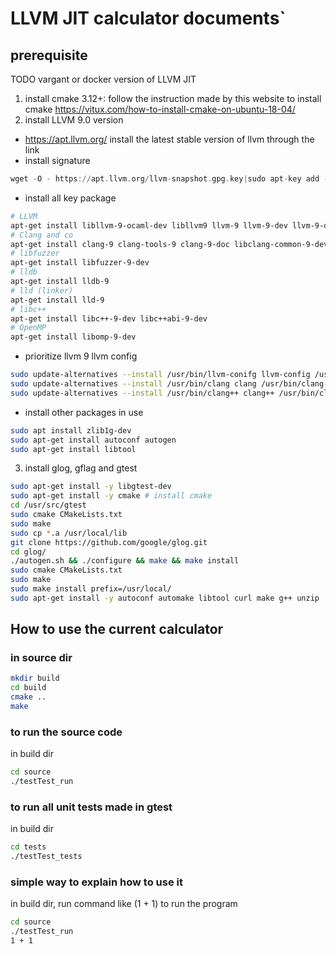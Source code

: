 # LLVM JIT calculator documents`
## prerequisite
TODO vargant or docker version of LLVM JIT
1. install cmake 3.12+:
follow the instruction made by this  website to install cmake
https://vitux.com/how-to-install-cmake-on-ubuntu-18-04/
2. install LLVM 9.0 version
* https://apt.llvm.org/ install the latest stable version of llvm through the link
* install signature
```asm
wget -O - https://apt.llvm.org/llvm-snapshot.gpg.key|sudo apt-key add -
```
* install all key package
```bash
# LLVM
apt-get install libllvm-9-ocaml-dev libllvm9 llvm-9 llvm-9-dev llvm-9-doc llvm-9-examples llvm-9-runtime
# Clang and co
apt-get install clang-9 clang-tools-9 clang-9-doc libclang-common-9-dev libclang-9-dev libclang1-9 clang-format-9 python-clang-9 clangd-9
# libfuzzer
apt-get install libfuzzer-9-dev
# lldb
apt-get install lldb-9
# lld (linker)
apt-get install lld-9
# libc++
apt-get install libc++-9-dev libc++abi-9-dev
# OpenMP
apt-get install libomp-9-dev
```
* prioritize llvm 9 llvm config
```bash
sudo update-alternatives --install /usr/bin/llvm-conifg llvm-config /usr/bin/llvm-config-9 100
sudo update-alternatives --install /usr/bin/clang clang /usr/bin/clang-9 100
sudo update-alternatives --install /usr/bin/clang++ clang++ /usr/bin/clang++-9 100
```
* install other packages in use
```bash
sudo apt install zlib1g-dev
sudo apt-get install autoconf autogen
sudo apt-get install libtool
```
3. install glog, gflag and gtest
```bash
sudo apt-get install -y libgtest-dev
sudo apt-get install -y cmake # install cmake
cd /usr/src/gtest
sudo cmake CMakeLists.txt
sudo make
sudo cp *.a /usr/local/lib
git clone https://github.com/google/glog.git
cd glog/
./autogen.sh && ./configure && make && make install
sudo cmake CMakeLists.txt
sudo make
sudo make install prefix=/usr/local/
sudo apt-get install -y autoconf automake libtool curl make g++ unzip
```
## How to use the current calculator
### in source dir
```bash
mkdir build
cd build
cmake ..
make
```
### to run the source code
in build dir
```bash
cd source 
./testTest_run
``` 
### to run all unit tests made in gtest
in build dir
```bash
cd tests
./testTest_tests
```

### simple way to explain how to use it
in build dir, run command like (1 + 1) to run the program
```bash
cd source 
./testTest_run
1 + 1
``` 

